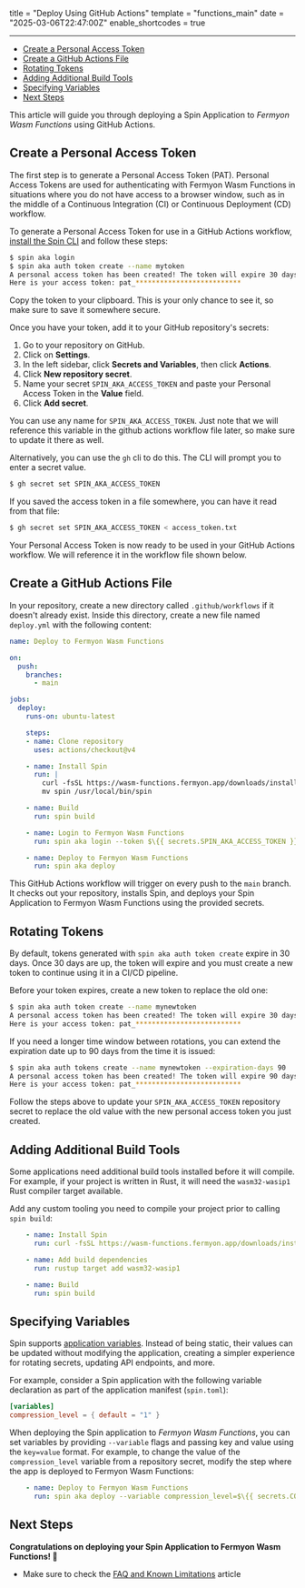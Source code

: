 title = "Deploy Using GitHub Actions"
template = "functions_main"
date = "2025-03-06T22:47:00Z"
enable_shortcodes = true

---
- [Create a Personal Access Token](#create-a-personal-access-token)
- [Create a GitHub Actions File](#create-a-github-actions-file)
- [Rotating Tokens](#rotating-tokens)
- [Adding Additional Build Tools](#adding-additional-build-tools)
- [Specifying Variables](#specifying-variables)
- [Next Steps](#next-steps)

This article will guide you through deploying a Spin Application to _Fermyon Wasm Functions_ using
GitHub Actions.

## Create a Personal Access Token

The first step is to generate a Personal Access Token (PAT). Personal Access Tokens are used for
authenticating with Fermyon Wasm Functions in situations where you do not have access to a browser
window, such as in the middle of a Continuous Integration (CI) or Continuous Deployment (CD)
workflow.

To generate a Personal Access Token for use in a GitHub Actions workflow, [install the Spin
CLI](/wasm-functions/deploy#install-the-spin-cli) and follow these steps:

<!-- @selectiveCpy -->

```sh
$ spin aka login
$ spin aka auth token create --name mytoken
A personal access token has been created! The token will expire 30 days from now.
Here is your access token: pat_**************************
```

Copy the token to your clipboard. This is your only chance to see it, so make sure to save it
somewhere secure.

Once you have your token, add it to your GitHub repository's secrets:

1. Go to your repository on GitHub.
2. Click on **Settings**.
3. In the left sidebar, click **Secrets and Variables**, then click **Actions**.
4. Click **New repository secret**.
5. Name your secret `SPIN_AKA_ACCESS_TOKEN` and paste your Personal Access Token in the **Value**
   field.
6. Click **Add secret**.

You can use any name for `SPIN_AKA_ACCESS_TOKEN`. Just note that we will reference this variable in
the github actions workflow file later, so make sure to update it there as well.

Alternatively, you can use the `gh` cli to do this. The CLI will prompt you to enter a secret value.

<!-- @selectiveCpy -->

```sh
$ gh secret set SPIN_AKA_ACCESS_TOKEN
```

If you saved the access token in a file somewhere, you can have it read from that file:

<!-- @selectiveCpy -->

```sh
$ gh secret set SPIN_AKA_ACCESS_TOKEN < access_token.txt
```

Your Personal Access Token is now ready to be used in your GitHub Actions workflow. We will
reference it in the workflow file shown below.

## Create a GitHub Actions File

In your repository, create a new directory called `.github/workflows` if it doesn't already exist.
Inside this directory, create a new file named `deploy.yml` with the following content:

<!-- @selectiveCpy -->

```yaml
name: Deploy to Fermyon Wasm Functions

on:
  push:
    branches:
      - main

jobs:
  deploy:
    runs-on: ubuntu-latest

    steps:
    - name: Clone repository
      uses: actions/checkout@v4

    - name: Install Spin
      run: |
        curl -fsSL https://wasm-functions.fermyon.app/downloads/install.sh | bash
        mv spin /usr/local/bin/spin

    - name: Build
      run: spin build

    - name: Login to Fermyon Wasm Functions
      run: spin aka login --token $\{{ secrets.SPIN_AKA_ACCESS_TOKEN }}

    - name: Deploy to Fermyon Wasm Functions
      run: spin aka deploy
```

This GitHub Actions workflow will trigger on every push to the `main` branch. It checks out your
repository, installs Spin, and deploys your Spin Application to Fermyon Wasm Functions using the
provided secrets.

## Rotating Tokens

By default, tokens generated with `spin aka auth token create` expire in 30 days. Once 30 days are up,
the token will expire and you must create a new token to continue using it in a CI/CD pipeline.

Before your token expires, create a new token to replace the old one:

<!-- @selectiveCpy -->

```sh
$ spin aka auth token create --name mynewtoken
A personal access token has been created! The token will expire 30 days from now.
Here is your access token: pat_**************************
```

If you need a longer time window between rotations, you can extend the expiration date up to 90 days
from the time it is issued:

<!-- @selectiveCpy -->

```sh
$ spin aka auth tokens create --name mynewtoken --expiration-days 90
A personal access token has been created! The token will expire 90 days from now.
Here is your access token: pat_**************************
```

Follow the steps above to update your `SPIN_AKA_ACCESS_TOKEN` repository secret to replace the old
value with the new personal access token you just created.

## Adding Additional Build Tools

Some applications need additional build tools installed before it will compile. For example, if your
project is written in Rust, it will need the `wasm32-wasip1` Rust compiler target available.

Add any custom tooling you need to compile your project prior to calling `spin build`:

<!-- @selectiveCpy -->

```yaml
    - name: Install Spin
      run: curl -fsSL https://wasm-functions.fermyon.app/downloads/install.sh | bash

    - name: Add build dependencies
      run: rustup target add wasm32-wasip1

    - name: Build
      run: spin build
```

## Specifying Variables

Spin supports [application variables](https://spinframework.dev/variables). Instead of being static, their values can be
updated without modifying the application, creating a simpler experience for rotating secrets,
updating API endpoints, and more.

For example, consider a Spin application with the following variable declaration as part of the
application manifest (`spin.toml`):

<!-- @selectiveCpy -->

```toml
[variables]
compression_level = { default = "1" }
```

When deploying the Spin application to _Fermyon Wasm Functions_, you can set variables by providing
`--variable` flags and passing key and value using the `key=value` format. For example, to change
the value of the `compression_level` variable from a repository secret, modify the step where the
app is deployed to Fermyon Wasm Functions:

<!-- @selectiveCpy -->

```yaml
    - name: Deploy to Fermyon Wasm Functions
      run: spin aka deploy --variable compression_level=$\{{ secrets.COMPRESSION_LEVEL }}
```

## Next Steps

**Congratulations on deploying your Spin Application to Fermyon Wasm Functions! 🥳**

- Make sure to check the [FAQ and Known Limitations](faq) article
